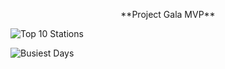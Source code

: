<p align="center">
    **Project Gala MVP**
</p>

![Top 10 Stations](https://user-images.githubusercontent.com/89528655/133324676-64741c3f-8c92-4186-8513-0012f7e1662c.png)

![Busiest Days](https://user-images.githubusercontent.com/89528655/133326215-45e6c75d-6a44-452d-b465-7e81bc8a1b6d.png)
